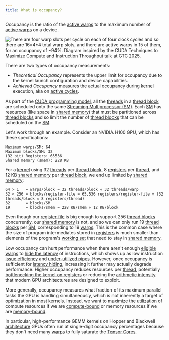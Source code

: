 ```yaml
---
title: What is occupancy?
---
```


Occupancy is the ratio of the [active warps](https://www.notion.so/GPU-Performance-Glossary-2251e7f1694980bd93e4f67a75c6e489?pvs=21) to the maximum number of [active warps](https://www.notion.so/GPU-Performance-Glossary-2251e7f1694980bd93e4f67a75c6e489?pvs=21) on a device.

![There are four warp slots per cycle on each of four clock cycles and so there are 16=4*4 total warp slots, and there are active warps in 15 of them, for an occupancy of ~94%. Diagram inspired by the [CUDA Techniques to Maximize Compute and Instruction Throughput](https://www.nvidia.com/en-us/on-demand/session/gtc25-s72685/) talk at GTC 2025.](GPU%20Performance%20Glossary%202251e7f1694980bd93e4f67a75c6e489/terminal-cycles(2)%202.png)

There are two types of occupancy measurements:

- *Theoretical Occupancy* represents the upper limit for occupancy due to the
kernel launch configuration and device capabilities.
- *Achieved Occupancy* measures the actual occupancy during [kernel](https://modal.com/gpu-glossary/device-software/kernel) execution, aka on [active cycles](https://www.notion.so/GPU-Performance-Glossary-2251e7f1694980bd93e4f67a75c6e489?pvs=21).

As part of the [CUDA programming model](https://modal.com/gpu-glossary/device-software/cuda-programming-model), all the [threads](https://modal.com/gpu-glossary/device-software/thread) in a [thread block](https://modal.com/gpu-glossary/device-software/thread-block) are scheduled onto the same [Streaming Multiprocessor (SM)](https://modal.com/gpu-glossary/device-hardware/streaming-multiprocessor). Each [SM](https://modal.com/gpu-glossary/device-hardware/streaming-multiprocessor) has resources (like space in [shared memory](https://modal.com/gpu-glossary/device-software/shared-memory)) that must be partitioned across [thread blocks](https://modal.com/gpu-glossary/device-software/thread-block) and so limit the number of [thread blocks](https://modal.com/gpu-glossary/device-software/thread-block) that can be scheduled on the [SM](https://modal.com/gpu-glossary/device-hardware/streaming-multiprocessor).

Let's work through an example. Consider an NVIDIA H100 GPU, which has these specifications:

```
Maximum warps/SM: 64
Maximum blocks/SM: 32
(32 bit) Registers: 65536
Shared memory (smem): 228 KB
```

For a [kernel](https://modal.com/gpu-glossary/device-software/kernel) using 32 [threads](https://modal.com/gpu-glossary/device-software/thread) per [thread block](https://modal.com/gpu-glossary/device-software/thread-block), 8 [registers](https://modal.com/gpu-glossary/device-software/registers) per [thread](https://modal.com/gpu-glossary/device-software/thread), and 12 KB [shared memory](https://modal.com/gpu-glossary/device-software/shared-memory) per [thread block](https://modal.com/gpu-glossary/device-software/thread-block), we end up limited by [shared memory](https://modal.com/gpu-glossary/device-software/shared-memory):

```
64 > 1   = warps/block = 32 threads/block ÷ 32 threads/warp
32 < 256 = blocks/register-file = 65,536 registers/register-file ÷ (32 threads/block × 8 registers/thread)
32       = blocks/SM
19       = blocks/smem = 228 KB/smem ÷ 12 KB/block
```

Even though our [register file](https://modal.com/gpu-glossary/device-hardware/register-file) is big enough to support 256 [thread blocks](https://modal.com/gpu-glossary/device-software/thread-block) concurrently, our [shared memory](https://modal.com/gpu-glossary/device-software/shared-memory) is not, and so we can only run 19 [thread blocks](https://modal.com/gpu-glossary/device-software/thread-block) per [SM](https://modal.com/gpu-glossary/device-hardware/streaming-multiprocessor), corresponding to 19 [warps](https://modal.com/gpu-glossary/device-software/warp). This is the common case where the size of program intermediates stored in [registers](https://modal.com/gpu-glossary/device-software/registers) is much smaller than elements of the program's [working set](https://en.wikipedia.org/wiki/Working_set) that need to stay in [shared memory](https://modal.com/gpu-glossary/device-software/shared-memory).

Low occupancy can hurt performance when there aren't enough [eligible warps](https://www.notion.so/GPU-Performance-Glossary-2251e7f1694980bd93e4f67a75c6e489?pvs=21) to [hide the latency](https://www.notion.so/GPU-Performance-Glossary-2251e7f1694980bd93e4f67a75c6e489?pvs=21) of instructions, which shows up as low instruction [issue efficiency](https://www.notion.so/GPU-Performance-Glossary-2251e7f1694980bd93e4f67a75c6e489?pvs=21) and [under-utilized pipes](https://www.notion.so/GPU-Performance-Glossary-2251e7f1694980bd93e4f67a75c6e489?pvs=21). However, once occupancy is sufficient for [latency hiding](https://www.notion.so/GPU-Performance-Glossary-2251e7f1694980bd93e4f67a75c6e489?pvs=21), increasing it further may actually degrade performance. Higher occupancy reduces resources per [thread](https://modal.com/gpu-glossary/device-software/thread), potentially [bottlenecking the kernel on registers](https://www.notion.so/GPU-Performance-Glossary-2251e7f1694980bd93e4f67a75c6e489?pvs=21) or reducing the [arithmetic intensity](https://www.notion.so/GPU-Performance-Glossary-2251e7f1694980bd93e4f67a75c6e489?pvs=21) that modern GPU architectures are designed to exploit.

More generally, occupancy measures what fraction of its maximum parallel tasks the GPU is handling simultaneously, which is not inherently a target of optimization in most kernels. Instead, we want to maximize the [utilization](https://www.notion.so/GPU-Performance-Glossary-2251e7f1694980bd93e4f67a75c6e489?pvs=21) of compute resources if we are [compute-bound](https://www.notion.so/GPU-Performance-Glossary-2251e7f1694980bd93e4f67a75c6e489?pvs=21) or memory resources if we are [memory-bound](https://www.notion.so/GPU-Performance-Glossary-2251e7f1694980bd93e4f67a75c6e489?pvs=21).

In particular, high-performance GEMM kernels on Hopper and Blackwell [architecture](https://modal.com/gpu-glossary/device-hardware/streaming-multiprocessor-architecture) GPUs often run at single-digit occupancy percentages because they don't need many [warps](https://modal.com/gpu-glossary/device-software/warp) to fully saturate the [Tensor Cores](https://modal.com/gpu-glossary/device-hardware/tensor-core#gpu-glossary).
